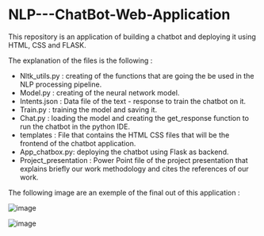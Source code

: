 # NLP---ChatBot-Web-Application
This repository is an application of building a chatbot and deploying it using HTML, CSS and FLASK.

The explanation of the files is the following :
-	Nltk_utils.py : creating of the functions that are going the be used in the NLP processing pipeline.
-	Model.py : creating of the neural network model.
-	Intents.json : Data file of the text - response to train the chatbot on it.
-	Train.py : training the model and saving it.
-	Chat.py : loading the model and creating the get_response function to run the chatbot in the python IDE.
-	templates : File that contains the HTML CSS files that will be the frontend of the chatbot application.
-	App_chatbox.py: deploying the chatbot using Flask as backend.
-	Project_presentation : Power Point file of the project presentation that explains briefly our work methodology and cites the references of our work.


The following image are an exemple of the final out of this application : 

![image](https://user-images.githubusercontent.com/58007219/178455818-b16658c8-f15d-4b97-921a-0aa019fb7226.png)

![image](https://user-images.githubusercontent.com/58007219/178457550-abc08aba-8b59-4a24-bfa9-cc55ff21bc29.png)
